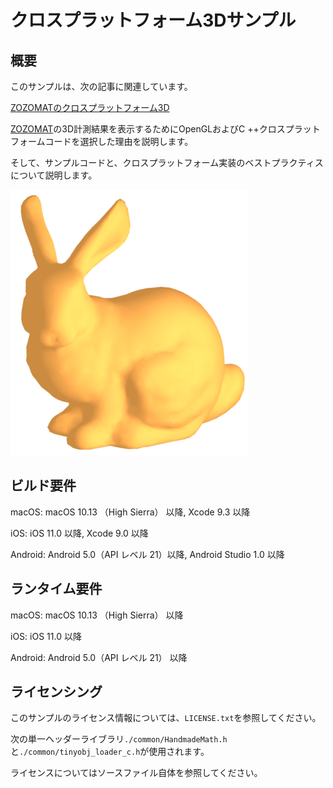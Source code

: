 # クロスプラットフォーム3Dサンプル

## 概要

このサンプルは、次の記事に関連しています。

[ZOZOMATのクロスプラットフォーム3D](https://test-zozotechblog.hatenablog.com/entry/feature/20200518-zozomat_cross_platform_3d)

[ZOZOMAT](https://zozo.jp/zozomat/)の3D計測結果を表示するためにOpenGLおよびC ++クロスプラットフォームコードを選択した理由を説明します。

そして、サンプルコードと、クロスプラットフォーム実装のベストプラクティスについて説明します。

![zozomat_pr_001](./images/bunny01.png)

## ビルド要件

macOS: macOS 10.13 （High Sierra） 以降, Xcode 9.3 以降

iOS: iOS 11.0 以降, Xcode 9.0 以降

Android: Android 5.0（API レベル 21）以降, Android Studio 1.0 以降

## ランタイム要件

macOS: macOS 10.13 （High Sierra） 以降

iOS: iOS 11.0 以降

Android: Android 5.0（API レベル 21） 以降

## ライセンシング

このサンプルのライセンス情報については、`LICENSE.txt`を参照してください。

次の単一ヘッダーライブラリ`./common/HandmadeMath.h`と`./common/tinyobj_loader_c.h`が使用されます。

ライセンスについてはソースファイル自体を参照してください。
